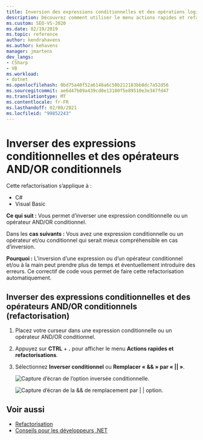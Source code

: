 ```yaml
---
title: Inversion des expressions conditionnelles et des opérations logiques
description: Découvrez comment utiliser le menu actions rapides et refactorisations pour inverser une expression conditionnelle ou un opérateur AND/OR conditionnel.
ms.custom: SEO-VS-2020
ms.date: 02/19/2019
ms.topic: reference
author: kendrahavens
ms.author: kehavens
manager: jmartens
dev_langs:
- CSharp
- VB
ms.workload:
- dotnet
ms.openlocfilehash: 0bd75a40f52a6148a6c50b212183bb8dc7a52d56
ms.sourcegitcommit: ae6d47b09a439cd0e13180f5e89510e3e347fd47
ms.translationtype: MT
ms.contentlocale: fr-FR
ms.lasthandoff: 02/08/2021
ms.locfileid: "99852243"
---
```

# <a name="invert-conditional-expressions-and-conditional-andor-operators"></a>Inverser des expressions conditionnelles et des opérateurs AND/OR conditionnels

Cette refactorisation s’applique à :

- C#
- Visual Basic

**Ce qui suit :** Vous permet d’inverser une expression conditionnelle ou un opérateur AND/OR conditionnel.

Dans les **cas suivants :** Vous avez une expression conditionnelle ou un opérateur et/ou conditionnel qui serait mieux compréhensible en cas d’inversion.

**Pourquoi :** L’inversion d’une expression ou d’un opérateur conditionnel et/ou à la main peut prendre plus de temps et éventuellement introduire des erreurs. Ce correctif de code vous permet de faire cette refactorisation automatiquement.

## <a name="invert-conditional-expressions-and-conditional-andor-operators-refactoring"></a>Inverser des expressions conditionnelles et des opérateurs AND/OR conditionnels (refactorisation)

1. Placez votre curseur dans une expression conditionnelle ou un opérateur AND/OR conditionnel.
2. Appuyez sur **CTRL** + **.** pour afficher le menu **Actions rapides et refactorisations**.
3. Sélectionnez **Inverser conditionnel** ou **Remplacer « && » par « || »**.

    ![Capture d’écran de l’option inversée conditionnelle.](media/invert-conditional.png)

    ![Capture d’écran de la && de remplacement par | | option.](media/invert-logical-operator.png)

## <a name="see-also"></a>Voir aussi

- [Refactorisation](../refactoring-in-visual-studio.md)
- [Conseils pour les développeurs .NET](../csharp-developer-productivity.md)
